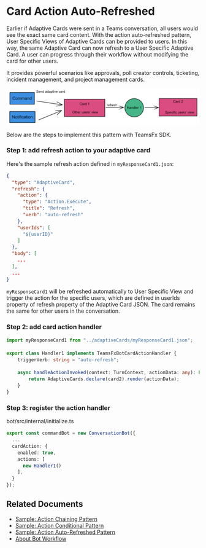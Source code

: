 # Card Action Auto-Refreshed

Earlier if Adaptive Cards were sent in a Teams conversation, all users would see the exact same card content. With the action auto-refreshed pattern, User Specific Views of Adaptive Cards can be provided to users. In this way, the same Adaptive Card can now refresh to a User Specific Adaptive Card. A user can progress through their workflow without modifying the card for other users. 

It provides powerful scenarios like approvals, poll creator controls, ticketing, incident management, and project management cards. 

![](./refresh.png)

Below are the steps to implement this pattern with TeamsFx SDK. 

### Step 1: add refresh action to your adaptive card 

Here's the sample refresh action defined in `myResponseCard1.json`: 

```json
{ 
  "type": "AdaptiveCard", 
  "refresh": { 
    "action": { 
      "type": "Action.Execute", 
      "title": "Refresh", 
      "verb": "auto-refresh" 
    }, 
    "userIds": [ 
      "${userID}" 
    ] 
  }, 
  "body": [ 
    ... 
  ], 
  ... 
}
```

`myResponseCard1` will be refreshed automatically to User Specific View and trigger the action for the specific users, which are defined in userIds property of refresh property of the Adaptive Card JSON. The card remains the same for other users in the conversation. 

### Step 2: add card action handler 

```typescript
import myResponseCard1 from "../adaptiveCards/myResponseCard1.json"; 

export class Handler1 implements TeamsFxBotCardActionHandler { 
    triggerVerb: string = "auto-refresh"; 
 
    async handleActionInvoked(context: TurnContext, actionData: any): Promise<IAdaptiveCard | void> { 
        return AdaptiveCards.declare(card2).render(actionData); 
    } 
} 
```
 
### Step 3: register the action handler 

bot/src/internal/initialize.ts 
```typescript
export const commandBot = new ConversationBot({ 
  ... 
  cardAction: { 
    enabled: true, 
    actions: [ 
      new Handler1() 
    ], 
  } 
}); 
```
 
## Related Documents

- [Sample: Action Chaining Pattern](https://github.com/dooriya/WorkflowBot/tree/qinezh/draft-chaining)
- [Sample: Action Conditional Pattern](https://github.com/dooriya/WorkflowBot/tree/qinezh/draft-fan)
- [Sample: Action Auto-Refreshed Pattern](https://github.com/dooriya/WorkflowBot/tree/qinezh/draft-refresh)
- [About Bot Workflow](https://microsoftapc.sharepoint.com/:w:/t/DevDivTeamsDevXProductTeam/EcyFDXNQGqVIiqHCaRt5T4cBUDDcy7ixA0ppYdWVJCE4vw?e=TAtEzt)

